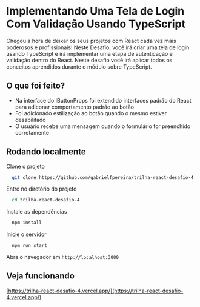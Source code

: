 
# Implementando Uma Tela de Login Com Validação Usando TypeScript

Chegou a hora de deixar os seus projetos com React cada vez mais poderosos e profissionais! Neste Desafio, você irá criar uma tela de login usando TypeScript e irá implementar uma etapa de autenticação e validação dentro do React. Neste desafio você irá aplicar todos os conceitos aprendidos durante o módulo sobre TypeScript.

## O que foi feito?
- Na interface do IButtonProps foi extendido interfaces padrão do React para adiconar comportamento padrão ao botão
- Foi adicionado estilização ao botão quando o mesmo estiver desabilitado
- O usuário recebe uma mensagem quando o formulário for preenchido corretamente
## Rodando localmente

Clone o projeto

```bash
  git clone https://github.com/gabrielfpereira/trilha-react-desafio-4
```

Entre no diretório do projeto

```bash
  cd trilha-react-desafio-4
```

Instale as dependências

```bash
  npm install
```

Inicie o servidor

```bash
  npm run start
```
Abra o navegador em ``http://localhost:3000``


## Veja funcionando

[https://trilha-react-desafio-4.vercel.app/](https://trilha-react-desafio-4.vercel.app/)

